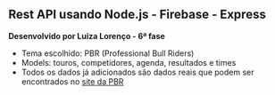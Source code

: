 ## Rest API usando Node.js - Firebase - Express
**Desenvolvido por Luiza Lorenço - 6ª fase**

- Tema escolhido: PBR (Professional Bull Riders)
- Models: touros, competidores, agenda, resultados e times
- Todos os dados já adicionados são dados reais que podem ser encontrados no <a href="https://pbr.com">site da PBR</a>

